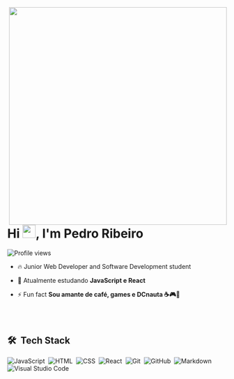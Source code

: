 <img align="right" height="500em" src="https://user-images.githubusercontent.com/81328619/213875785-400ae517-156b-4aca-a787-bac75d84c393.gif"/>
<h1 align="left">Hi <img src="https://raw.githubusercontent.com/kaueMarques/kaueMarques/master/hi.gif" height="30px">, I'm Pedro Ribeiro</h1>
<p align="left"> <img src="https://komarev.com/ghpvc/?username=pedroribeirocosta&color=yellow" alt="Profile views" /> </p>

- 🔥 Junior Web Developer and Software Development student

- 📘 Atualmente estudando **JavaScript e React**

- ⚡ Fun fact **Sou amante de café, games e DCnauta ☕🎮🦸**




<br><br>

## 🛠 &nbsp;Tech Stack

![JavaScript](https://img.shields.io/badge/-JavaScript-05122A?style=flat&logo=javascript)&nbsp;
![HTML](https://img.shields.io/badge/-HTML-05122A?style=flat&logo=HTML5)&nbsp;
![CSS](https://img.shields.io/badge/-CSS-05122A?style=flat&logo=CSS3&logoColor=1572B6)&nbsp;
![React](https://img.shields.io/badge/-React-05122A?style=flat&logo=react)&nbsp;
![Git](https://img.shields.io/badge/-Git-05122A?style=flat&logo=git)&nbsp;
![GitHub](https://img.shields.io/badge/-GitHub-05122A?style=flat&logo=github)&nbsp;
![Markdown](https://img.shields.io/badge/-Markdown-05122A?style=flat&logo=markdown)&nbsp;
![Visual Studio Code](https://img.shields.io/badge/-Visual%20Studio%20Code-05122A?style=flat&logo=visual-studio-code&logoColor=007ACC)&nbsp;

